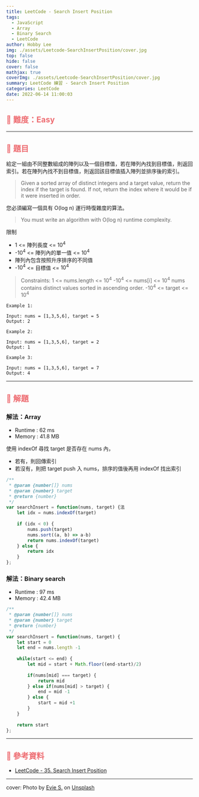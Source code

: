 ```yaml
---
title: LeetCode - Search Insert Position
tags:
  - JavaScript
  - Array
  - Binary Search
  - LeetCode
author: Hobby Lee
img: ./assets/Leetcode-SearchInsertPosition/cover.jpg
top: false
hide: false
cover: false
mathjax: true
coverImg: ./assets/Leetcode-SearchInsertPosition/cover.jpg
summary: LeetCode 練習 - Search Insert Position
categories: LeetCode
date: 2022-06-14 11:00:03
---
```



## <font color=#ee6e73> :herb: 難度：Easy </font>

---

## <font color=#ee6e73> :herb: 題目 </font>
給定一組由不同整數組成的陣列以及一個目標值，若在陣列內找到目標值，則返回索引。若在陣列內找不到目標值，則返回該目標值插入陣列並排序後的索引。
> Given a sorted array of distinct integers and a target value, return the index if the target is found. If not, return the index where it would be if it were inserted in order.

您必須編寫一個具有 O(log n) 運行時復雜度的算法。
> You must write an algorithm with O(log n) runtime complexity.

限制
- 1 <= 陣列長度 <= $10^{4}$
- -$10^{4}$ <= 陣列內的單一值 <= $10^{4}$
- 陣列內包含按照升序排序的不同值
- -$10^{4}$ <= 目標值 <= $10^{4}$
> Constraints:
> 1 <= nums.length <= $10^{4}$
> -$10^{4}$ <= nums[i] <= $10^{4}$
> nums contains distinct values sorted in ascending order.
> -$10^{4}$ <= target <= $10^{4}$

```
Example 1:

Input: nums = [1,3,5,6], target = 5
Output: 2
```

```
Example 2:

Input: nums = [1,3,5,6], target = 2
Output: 1
```

```
Example 3:

Input: nums = [1,3,5,6], target = 7
Output: 4
```

---

## <font color=#ee6e73> :herb: 解題</font>

### 解法：Array

- Runtime : 62 ms
- Memory : 41.8 MB

使用 indexOf 尋找 target 是否存在 nums 內，
- 若有，則回傳索引
- 若沒有，則把 target push 入 nums，排序的值後再用 indexOf 找出索引

```javascript
/**
 * @param {number[]} nums
 * @param {number} target
 * @return {number}
 */
var searchInsert = function(nums, target) {法
    let idx = nums.indexOf(target)
    
    if (idx < 0) {
        nums.push(target)
        nums.sort((a, b) => a-b)
        return nums.indexOf(target)
    } else {
        return idx
    }
};
```

### 解法：Binary search

- Runtime : 97 ms
- Memory : 42.4 MB

```javascript
/**
 * @param {number[]} nums
 * @param {number} target
 * @return {number}
 */
var searchInsert = function(nums, target) {
    let start = 0
    let end = nums.length -1
    
    while(start <= end) {
        let mid = start + Math.floor((end-start)/2)
        
        if(nums[mid] === target) {
            return mid
        } else if(nums[mid] > target) {
            end = mid -1
        } else {
            start = mid +1
        }
    }
    
    return start
};
```

---

## <font color=#ee6e73> :herb: 參考資料</font>
- [LeetCode - 35. Search Insert Position](https://leetcode.com/problems/search-insert-position/)

---

cover: Photo by <a href="https://unsplash.com/photos/oppYzALtH88">Evie S.</a> on <a href="https://unsplash.com/s/photos/plant?utm_source=unsplash&utm_medium=referral&utm_content=creditCopyText">Unsplash</a>